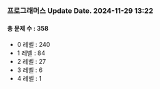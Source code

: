 ### 프로그래머스 Update Date. 2024-11-29 13:22
#### 총 문제 수 : 358
- 0 레벨 : 240
- 1 레벨 : 84
- 2 레벨 : 27
- 3 레벨 : 6
- 4 레벨 : 1
